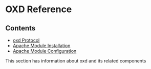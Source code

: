 # OXD Reference 

## Contents

- [oxd Protocol](./oxd-protocol.md)
- [Apache Module Installation](./apache-ox-config.md)
- [Apache Module Configuration](./apache-ox-install.md)

This section has information about oxd and its related components


